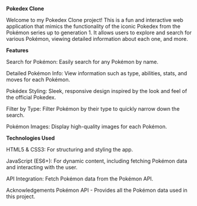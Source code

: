 **Pokedex Clone**

Welcome to my Pokedex Clone project! This is a fun and interactive web application that mimics the functionality of the iconic Pokedex from the Pokémon series up to generation 1. It allows users to explore and search for various Pokémon, viewing detailed information about each one, and more.

**Features**

Search for Pokémon: Easily search for any Pokémon by name.

Detailed Pokémon Info: View information such as type, abilities, stats, and moves for each Pokémon.

Pokédex Styling: Sleek, responsive design inspired by the look and feel of the official Pokedex.

Filter by Type: Filter Pokémon by their type to quickly narrow down the search.

Pokémon Images: Display high-quality images for each Pokémon.

**Technologies Used**

HTML5 & CSS3: For structuring and styling the app.

JavaScript (ES6+): For dynamic content, including fetching Pokémon data and interacting with the user.

API Integration: Fetch Pokémon data from the Pokémon API.



Acknowledgements
Pokémon API - Provides all the Pokémon data used in this project.
